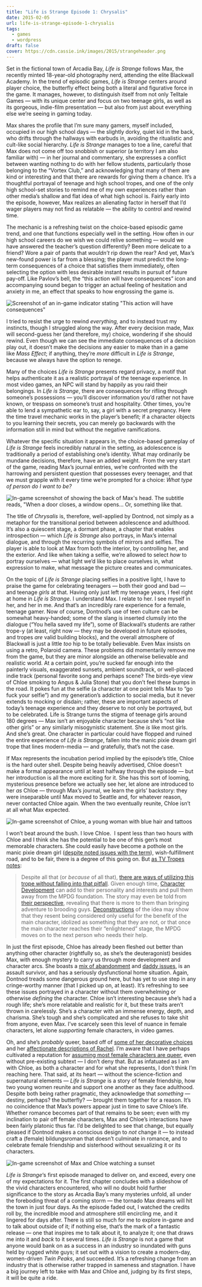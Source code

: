 ```yaml
---
title: "Life is Strange Episode 1: Chrysalis"
date: 2015-02-05
url: life-is-strange-episode-1-chrysalis
tags:
  - games
  - wordpress
draft: false
cover: https://cdn.cassie.ink/images/2015/strangeheader.png
---
```

Set in the fictional town of Arcadia Bay, _Life is Strange_ follows Max, the recently minted 18-year-old photography nerd, attending the elite Blackwall Academy. In the trend of episodic games, _Life is Strange_ centers around player choice, the butterfly effect being both a literal and figurative force in the game. It manages, however, to distinguish itself from not only Telltale Games — with its unique center and focus on two teenage girls, as well as its gorgeous, indie-film presentation — but also from just about everything else we’re seeing in gaming today.

Max shares the profile that I’m sure many gamers, myself included, occupied in our high school days — the slightly dorky, quiet kid in the back, who drifts through the hallways with earbuds in, avoiding the ritualistic and cult-like social hierarchy. _Life is Strange_ manages to toe a line, careful that Max does not come off too snobbish or superior (a territory I am also familiar with) — in her journal and commentary, she expresses a conflict between wanting nothing to do with her fellow students, particularly those belonging to the “Vortex Club,” and acknowledging that many of them are kind or interesting and that there are rewards for giving them a chance. It’s a thoughtful portrayal of teenage and high school tropes, and one of the only high school-set stories to remind me of my own experiences rather than other media’s shallow and flat idea of what high school is. Fairly early into the episode, however, Max realizes an alienating factor in herself that I’d wager players may not find as relatable — the ability to control and rewind time.

The mechanic is a refreshing twist on the choice-based episodic game trend, and one that functions especially well in the setting. How often in our high school careers do we wish we could relive something — would we have answered the teacher’s question differently? Been more delicate to a friend? Wore a pair of pants that _wouldn’t_ rip down the rear? And yet, Max’s new-found power is far from a blessing; the player must predict the long-term consequences of a choice that satisfies them immediately, often selecting the option with less desirable instant results in pursuit of future pay-off. Like Pavlov’s bell, the “this action will have consequences” icon and accompanying sound began to trigger an actual feeling of hesitation and anxiety in me, an effect that speaks to how engrossing the game is.

![Screenshot of an in-game indicator stating "This action will have consequences"](https://cdn.cassie.ink/images/2015/consequences.png)

I tried to resist the urge to rewind _everything,_ and to instead trust my instincts, though I struggled along the way. After every decision made, Max will second-guess her (and therefore, my) choice, wondering if she should rewind. Even though we can see the immediate consequences of a decision play out, it doesn’t make the decisions any easier to make than in a game like _Mass Effect_; if anything, they’re _more_ difficult in _Life is Strange_, because we always have the option to renege.

Many of the choices _Life is Strange_ presents regard privacy, a motif that helps authenticate it as a realistic portrayal of the teenage experience. In most video games, an NPC will stand by happily as you raid their belongings. In _Life is Strange_, there are consequences for rifling through someone’s possessions — you’ll discover information you’d rather not have known, or trespass on someone’s trust and hospitality. Other times, you’re able to lend a sympathetic ear to, say, a girl with a secret pregnancy. Here the time travel mechanic works in the player’s benefit; if a character objects to you learning their secrets, you can merely go backwards with the information still in mind but without the negative ramifications.

Whatever the specific situation it appears in, the choice-based gameplay of _Life is Strange_ feels incredibly natural in the setting, as adolescence is traditionally a period of establishing one’s identity. What may ordinarily be mundane decisions, therefore, have an added weight.  From the very start of the game, reading Max’s journal entries, we’re confronted with the harrowing and persistent question that possesses every teenager, and that we must grapple with it every time we’re prompted for a choice: _What type of person do I want to be?_

![In-game screenshot of showing the back of Max's head. The subtitle reads, "When a door closes, a window opens... Or, something like that.](https://cdn.cassie.ink/images/2015/bathroom.png)

The title of _Chrysalis_ is, therefore, well-applied by Dontnod, not simply as a metaphor for the transitional period between adolescence and adulthood. It’s also a quiescent stage, a dormant phase, a chapter that enables introspection — which _Life is Strange_ also portrays, in Max’s internal dialogue, and through the recurring symbols of mirrors and selfies. The player is able to look at Max from both the interior, by controlling her, and the exterior. And like when taking a selfie, we’re allowed to select _how_ to portray ourselves — what light we’d like to place ourselves in, what expression to make, what message the picture creates and communicates.

On the topic of _Life is Strange_ placing selfies in a positive light, I have to praise the game for celebrating teenagers — both their good and bad — and teenage _girls_ at that. Having only just left my teenage years, I feel right at home in _Life is Strange_. I understand Max. I relate to her. I see myself in her, and her in me. And that’s an incredibly rare experience for a female, teenage gamer. Now of course, Dontnod’s use of teen culture can be somewhat heavy-handed; some of the slang is inserted clumsily into the dialogue (“You hella saved my life”), some of Blackwall’s students are rather trope-y (at least, right now — they may be developed in future episodes, and tropes _are_ valid building blocks), and the overall atmosphere of Blackwall is just a little _too_ hip to be totally believable. Even Max insists on using a retro, Polaroid camera. These problems did momentarily remove me from the game, but they are minor alongside an otherwise believable and realistic world. At a certain point, you’re sucked far enough into the painterly visuals, exaggerated sunsets, ambient soundtrack, or well-placed indie track (personal favorite song and perhaps scene? The birds-eye view of Chloe smoking to Angus & Julia Stone) that you don’t feel these bumps in the road. It pokes fun at the selfie (a character at one point tells Max to “go fuck your selfie”) and my generation’s addiction to social media, but it never extends to mocking or disdain; rather, these are important aspects of today’s teenage experience and they deserve to not only be portrayed, but to be celebrated. Life is Strange turns the stigma of teenage girls around 180 degrees — Max isn’t an enjoyable character because she’s “not like other girls” or any similarly misogynistic statement. She _is_ like most girls. And she’s great. One character in particular could have flopped and ruined the entire experience of _Life is Strange_, fallen into the manic pixie dream girl trope that lines modern-media — and gratefully, that’s not the case.

If Max represents the incubation period implied by the episode’s title, Chloe is the hard outer shell. Despite being heavily advertised, Chloe doesn’t make a formal appearance until at least halfway through the episode — but her introduction is all the more exciting for it. She has this sort of looming, mysterious presence before we actually see her, let alone are introduced to her _as_ Chloe — through Max’s journal, we learn the girls’ backstory: they were inseparable until Max moved to Seattle and, for whatever reason, never contacted Chloe again. When the two eventually reunite, Chloe isn’t at all what Max expected.

![In-game screenshot of Chloe, a young woman with blue hair and tattoos](https://cdn.cassie.ink/images/2015/chloe.png)

I won’t beat around the bush. I love Chloe.  I spent less than two hours with Chloe and I think she has the potential to be one of this gen’s most memorable characters. She could easily have become a pothole on the manic pixie dream girl ([despite noted issues with the term](http://www.salon.com/2014/07/15/im_sorry_for_coining_the_phrase_manic_pixie_dream_girl/)), wish-fulfillment road, and to be fair, there is a degree of this going on. But [as TV Tropes notes](http://tvtropes.org/pmwiki/pmwiki.php/Main/ManicPixieDreamGirl):

> Despite all that (or _because_ of all that), [there are ways of utilizing this trope without falling into that pitfall](http://tvtropes.org/pmwiki/pmwiki.php/Main/TropesAreTools "http://tvtropes.org/pmwiki/pmwiki.php/Main/TropesAreTools"). Given enough time, [Character Development](http://tvtropes.org/pmwiki/pmwiki.php/Main/CharacterDevelopment "http://tvtropes.org/pmwiki/pmwiki.php/Main/CharacterDevelopment") can add to their personality and interests and pull them away from the MPDG foundation. The story may even be told from [their perspective](http://tvtropes.org/pmwiki/pmwiki.php/Main/SwitchingPOV "http://tvtropes.org/pmwiki/pmwiki.php/Main/SwitchingPOV"), revealing that there is more to them than bringing adventure to brooding guys. [Deconstructions](http://tvtropes.org/pmwiki/pmwiki.php/Main/Deconstruction "http://tvtropes.org/pmwiki/pmwiki.php/Main/Deconstruction") of the idea may show that they resent being considered only useful for the benefit of the main character, idolized as something that they are not, or that once the main character reaches their “enlightened” stage, the MPDG moves on to the next person who needs their help.

In just the first episode, Chloe has already been fleshed out better than anything other character (rightfully so, as she’s the deuteragonist) besides Max, with enough mystery to carry us through more development and character arcs. She boasts a [mix of abandonment](https://bansheebeat.org/wp-content/uploads/2015/02/Episode-1-Screen-Shot-2015-01-31-23-40-10.png) and [daddy issues](https://bansheebeat.org/wp-content/uploads/2015/02/Episode-1-Screen-Shot-2015-02-05-01-30-46.png), is an assault survivor, and has a seriously dysfunctional home situation. Again, Dontnod treads some dangerous ground here, but has yet to use step in any cringe-worthy manner (that I picked up on, at least). It’s refreshing to see these issues portrayed in a character without them overwhelming or otherwise _defining_ the character. Chloe isn’t interesting because she’s had a rough life; she’s more relatable and realistic for it, but these traits aren’t thrown in carelessly. She’s a character with an immense energy, depth, and charisma. She’s tough and she’s complicated and she refuses to take shit from anyone, even Max. I’ve scarcely seen this level of nuance in female characters, let alone _supporting_ female characters, in video games.

Oh, and she’s _probably_ queer, based off of [some of her decorative choices](https://cdn.cassie.ink/images/2015/chloe-posters.png) and her [affectionate descriptions of Rachel](https://cdn.cassie.ink/images/2015/chloe-rachel.png). I’m aware that I have perhaps cultivated a reputation for [assuming most female characters are queer](https://cassie.ink/princess-bubblegum-marceline-still-just-almost-girlfriends/ "Princess Bubblegum & Marceline: Still Just Almost Girlfriends"), even without pre-existing subtext — I don’t deny that. But as infatuated as I am with Chloe, as both a character and for what she represents, I don’t think I’m reaching here. That said, at its heart — without the science-fiction and supernatural elements — _Life is Strange_ is a story of female friendship, how two young women reunite and support one another as they face adulthood. Despite both being rather pragmatic, they acknowledge that _something_ — destiny, perhaps? the butterfly? — brought them together for a reason. It’s no coincidence that Max’s powers appear just in time to save Chloe’s life. Whether romance becomes part of that remains to be seen; even with my inclination to pair off female characters, Max and Chloe’s interactions have been fairly platonic thus far. I’d be delighted to see that change, but equally pleased if Dontnod makes a conscious design to _not_ change it — to instead craft a (female) bildungsroman that doesn’t culminate in romance, and to celebrate female friendship and sisterhood without sexualizing it or its characters.

![In-game screenshot of Max and Chloe watching a sunset](https://cdn.cassie.ink/images/2015/lis-sunset.png)

_Life is Strange_‘s first episode managed to deliver on, and exceed, every one of my expectations for it. The first chapter concludes with a slideshow of the vivid characters encountered, who will no doubt hold further significance to the story as Arcadia Bay’s many mysteries unfold, all under the foreboding threat of a coming storm — the tornado Max dreams will hit the town in just four days. As the episode faded out, I watched the credits roll by, the incredible mood and atmosphere still encircling me, and it lingered for days after. There is still so much for me to explore in-game and to talk about outside of it; if nothing else, that’s the mark of a fantastic release — one that inspires me to talk about it, to analyze it; one that draws me into it and _back_ to it several times. _Life is Strange_ is not a game that anyone would bank on as a success in an industry so inundated with guns held by rugged white guys; it set out with a vision to create a modern-day, women-driven _Twin Peaks_, and succeeded. It’s a refreshing change from an industry that is otherwise rather trapped in sameness and stagnation. I have a big journey left to take with Max and Chloe and, judging by its first steps, it will be quite a ride.